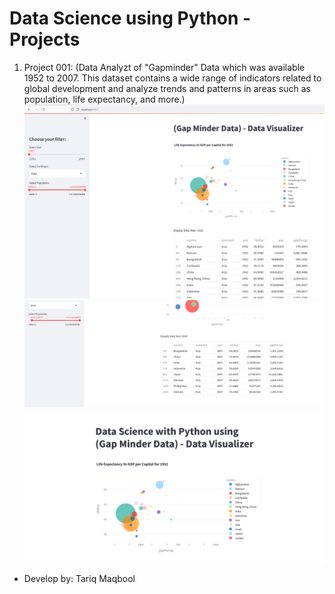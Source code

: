 # Data Science using Python - Projects
1. Project 001: 
   (Data Analyzt of "Gapminder" Data which was available 1952 to 2007. This dataset contains a wide range of indicators related to global development and analyze trends and patterns in areas such as population, life expectancy, and more.)
   <img src="p1-r3.png">
   <img src="p1-r2.png">
   <img src="p1-r1.png">
   
* Develop by: Tariq Maqbool
